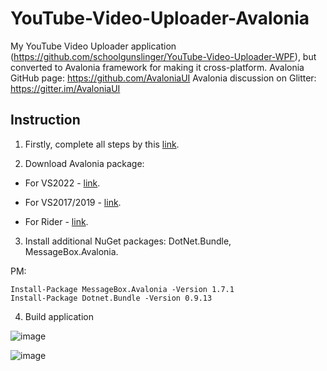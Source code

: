 # YouTube-Video-Uploader-Avalonia
My YouTube Video Uploader application (https://github.com/schoolgunslinger/YouTube-Video-Uploader-WPF), but converted to Avalonia framework for making it cross-platform.
Avalonia GitHub page: https://github.com/AvaloniaUI
Avalonia discussion on Glitter: https://gitter.im/AvaloniaUI


## Instruction 

1) Firstly, complete all steps by this [link](https://github.com/schoolgunslinger/YouTube-Video-Uploader-WPF).

2) Download Avalonia package:

- For VS2022 - [link](https://marketplace.visualstudio.com/items?itemName=AvaloniaTeam.AvaloniaVS).

- For VS2017/2019 - [link](https://marketplace.visualstudio.com/items?itemName=AvaloniaTeam.AvaloniaforVisualStudio).

- For Rider - [link](https://docs.avaloniaui.net/docs/getting-started/ide-support/jetbrains-rider-setup).

3) Install additional NuGet packages: DotNet.Bundle, MessageBox.Avalonia.

PM: 
```
Install-Package MessageBox.Avalonia -Version 1.7.1
Install-Package Dotnet.Bundle -Version 0.9.13
```

4) Build application

![image](https://user-images.githubusercontent.com/79169736/158053166-e738043f-6d1d-4ea5-9a65-cdca382f0780.png)

![image](https://user-images.githubusercontent.com/79169736/158053220-91ac6b73-6927-4dfc-846b-9d2c58fb1c3c.png)

